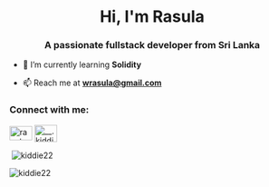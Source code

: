 <h1 align="center">Hi, I'm Rasula</h1>
<h3 align="center">A passionate fullstack developer from Sri Lanka</h3>

- 🌱 I’m currently learning **Solidity**

- 📫 Reach me at **wrasula@gmail.com**

<h3 align="left">Connect with me:</h3>
<p align="left">
<a href="https://linkedin.com/in/rasula-yadithya" target="blank"><img align="center" src="https://raw.githubusercontent.com/rahuldkjain/github-profile-readme-generator/master/src/images/icons/Social/linked-in-alt.svg" alt="rasula-yadithya" height="25" width="40" /></a>
<a href="https://instagram.com/__.kiddie.__" target="blank"><img align="center" src="https://raw.githubusercontent.com/rahuldkjain/github-profile-readme-generator/master/src/images/icons/Social/instagram.svg" alt="__.kiddie.__" height="30" width="40" /></a>
</p>

<p>&nbsp;<img align="center" src="https://github-readme-stats.vercel.app/api?username=kiddie22&show_icons=true&locale=en&theme=radical" alt="kiddie22" /></p>

<p><img align="center" src="https://github-readme-streak-stats.herokuapp.com/?user=kiddie22&theme=radical" alt="kiddie22" /></p>

